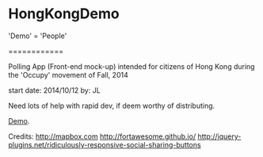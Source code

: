 HongKongDemo
============

'Demo' = 'People'

============

Polling App (Front-end mock-up) intended for citizens of Hong Kong during the 'Occupy' movement of Fall, 2014

start date: 2014/10/12
by: JL

Need lots of help with rapid dev, if deem worthy of distributing.

<a href="http://liao.cz/lab/hongkongdemo">Demo</a>.


Credits:
http://mapbox.com
http://fortawesome.github.io/
http://jquery-plugins.net/ridiculously-responsive-social-sharing-buttons

